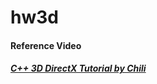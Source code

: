 # hw3d

#### Reference Video

##### [C++ 3D DirectX Tutorial by Chili](https://www.youtube.com/playlist?list=PLqCJpWy5Fohd3S7ICFXwUomYW0Wv67pDD)
